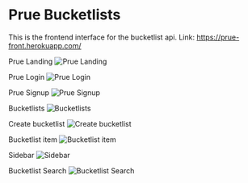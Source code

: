 # Prue Bucketlists
This is the frontend interface for the bucketlist api.
Link: https://prue-front.herokuapp.com/

Prue Landing
![Prue Landing](http://i.imgur.com/bhOgW1l.jpg)


Prue Login
![Prue Login](http://i.imgur.com/MeQkvmF.png)


Prue Signup
![Prue Signup](http://i.imgur.com/k5KdqSX.png)


Bucketlists
![Bucketlists](http://i.imgur.com/JU9kWen.png)


Create bucketlist
![Create bucketlist](http://i.imgur.com/HsXVXHU.png)


Bucketlist item
![Bucketlist item](http://i.imgur.com/xHpZCYE.png)


Sidebar
![Sidebar](http://i.imgur.com/Dys901n.png)


Bucketlist Search
![Bucketlist Search](http://i.imgur.com/wxDDOUP.png)





